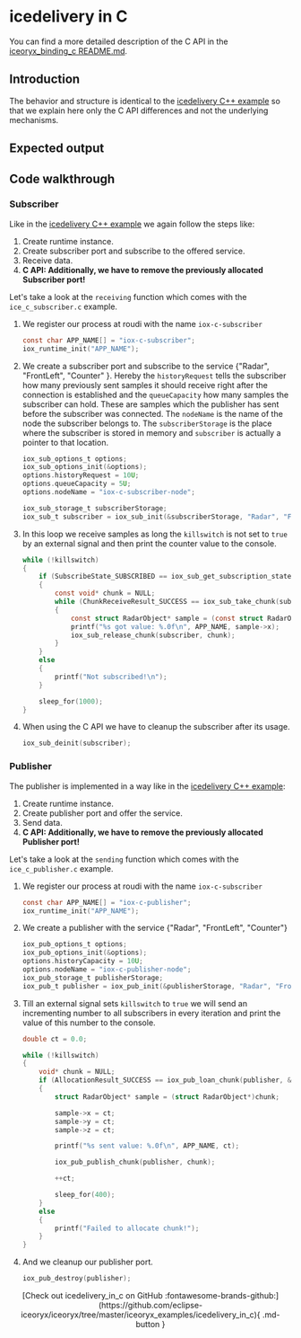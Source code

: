 # icedelivery in C

You can find a more detailed description of the C API in the 
[iceoryx_binding_c README.md](https://github.com/eclipse-iceoryx/iceoryx/blob/master/iceoryx_binding_c/README.md).

## Introduction

The behavior and structure is identical to the 
[icedelivery C++ example](https://github.com/eclipse-iceoryx/iceoryx/tree/master/iceoryx_examples/icedelivery)
so that we explain here only the C API differences and not the underlying mechanisms.

## Expected output

<!-- @todo Add expected output with asciinema recording before v1.0-->

## Code walkthrough

### Subscriber

Like in the
[icedelivery C++ example](https://github.com/eclipse-iceoryx/iceoryx/tree/master/iceoryx_examples/icedelivery)
we again follow the steps like:

 1. Create runtime instance.
 2. Create subscriber port and subscribe to the offered service.
 3. Receive data.
 4. **C API: Additionally, we have to remove the previously allocated Subscriber
        port!**

Let's take a look at the `receiving` function which comes with the
`ice_c_subscriber.c` example.

 1. We register our process at roudi with the name `iox-c-subscriber`
    ```c
    const char APP_NAME[] = "iox-c-subscriber";
    iox_runtime_init("APP_NAME");
    ```
  
 2. We create a subscriber port and subscribe to the service
    {"Radar", "FrontLeft", "Counter" }. Hereby the `historyRequest`
    tells the subscriber how many previously sent samples it should receive
    right after the connection is established and the `queueCapacity` how many
    samples the subscriber can hold. These are samples which the publisher has
    sent before the subscriber was connected. The `nodeName` is the name of the
    node the subscriber belongs to.
    The `subscriberStorage` is the place where the subscriber is stored in
    memory and `subscriber` is actually a pointer to that location.
    ```c
    iox_sub_options_t options;
    iox_sub_options_init(&options);
    options.historyRequest = 10U;
    options.queueCapacity = 5U;
    options.nodeName = "iox-c-subscriber-node";

    iox_sub_storage_t subscriberStorage;
    iox_sub_t subscriber = iox_sub_init(&subscriberStorage, "Radar", "FrontLeft", "Object", &options);
    ```

  3. In this loop we receive samples as long the `killswitch` is not
     set to `true` by an external signal and then print the counter
     value to the console.
     ```c
     while (!killswitch)
     {
         if (SubscribeState_SUBSCRIBED == iox_sub_get_subscription_state(subscriber))
         {
             const void* chunk = NULL;
             while (ChunkReceiveResult_SUCCESS == iox_sub_take_chunk(subscriber, &chunk))
             {
                 const struct RadarObject* sample = (const struct RadarObject*)(chunk);
                 printf("%s got value: %.0f\n", APP_NAME, sample->x);
                 iox_sub_release_chunk(subscriber, chunk);
             }
         }
         else
         {
             printf("Not subscribed!\n");
         }

         sleep_for(1000);
     }
     ```

  4. When using the C API we have to cleanup the subscriber after
     its usage.
     ```c
     iox_sub_deinit(subscriber);
     ```

### Publisher
The publisher is implemented in a way like in the
[icedelivery C++ example](https://github.com/eclipse-iceoryx/iceoryx/tree/master/iceoryx_examples/icedelivery):

 1. Create runtime instance.
 2. Create publisher port and offer the service.
 3. Send data.
 4. **C API: Additionally, we have to remove the previously allocated Publisher
        port!**

Let's take a look at the `sending` function which comes with the
`ice_c_publisher.c` example.

 1. We register our process at roudi with the name `iox-c-subscriber`
    ```c
    const char APP_NAME[] = "iox-c-publisher";
    iox_runtime_init("APP_NAME");
    ```
 2. We create a publisher with the service
    {"Radar", "FrontLeft", "Counter"}
    ```c
    iox_pub_options_t options;
    iox_pub_options_init(&options);
    options.historyCapacity = 10U;
    options.nodeName = "iox-c-publisher-node";
    iox_pub_storage_t publisherStorage;
    iox_pub_t publisher = iox_pub_init(&publisherStorage, "Radar", "FrontLeft", "Object", &options);
    ```

 3. Till an external signal sets `killswitch` to `true` we will send an
    incrementing number to all subscribers in every iteration and print the
    value of this number to the console.
    ```c
    double ct = 0.0;

    while (!killswitch)
    {
        void* chunk = NULL;
        if (AllocationResult_SUCCESS == iox_pub_loan_chunk(publisher, &chunk, sizeof(struct RadarObject)))
        {
            struct RadarObject* sample = (struct RadarObject*)chunk;

            sample->x = ct;
            sample->y = ct;
            sample->z = ct;

            printf("%s sent value: %.0f\n", APP_NAME, ct);

            iox_pub_publish_chunk(publisher, chunk);

            ++ct;

            sleep_for(400);
        }
        else
        {
            printf("Failed to allocate chunk!");
        }
    }
    ```

 5. And we cleanup our publisher port.
    ```c
    iox_pub_destroy(publisher);
    ```

<center>
[Check out icedelivery_in_c on GitHub :fontawesome-brands-github:](https://github.com/eclipse-iceoryx/iceoryx/tree/master/iceoryx_examples/icedelivery_in_c){ .md-button }
</center>
